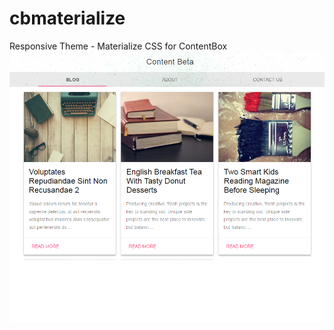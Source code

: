 # cbmaterialize
Responsive Theme - Materialize CSS for ContentBox
![cbmaterialize](https://raw.githubusercontent.com/LucidSolutions/cbmaterialize/master/screenshot.png)
